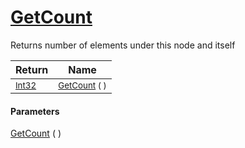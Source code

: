 # [GetCount](./HierarchyElement-100664055.md)

Returns number of elements under this node and itself

| Return | Name | 
| --- | --- | 
| <sub>[Int32](https://docs.microsoft.com/en-us/dotnet/api/System.Int32)</sub>| <sub>[GetCount](./HierarchyElement-100664055.md) (  )</sub>| <br>


#### Parameters
[GetCount](./HierarchyElement-100664055.md) (  )